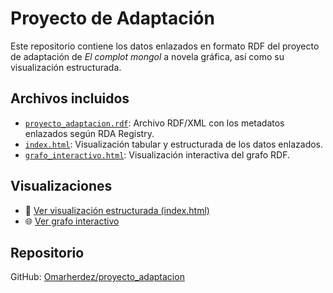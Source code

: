 # Proyecto de Adaptación

Este repositorio contiene los datos enlazados en formato RDF del proyecto de adaptación de *El complot mongol* a novela gráfica, así como su visualización estructurada.

## Archivos incluidos

- [`proyecto_adaptacion.rdf`](proyecto_adaptacion.rdf): Archivo RDF/XML con los metadatos enlazados según RDA Registry.
- [`index.html`](index.html): Visualización tabular y estructurada de los datos enlazados.
- [`grafo_interactivo.html`](grafo_interactivo.html): Visualización interactiva del grafo RDF.

## Visualizaciones

- 📄 [Ver visualización estructurada (index.html)](index.html)
- 🌐 [Ver grafo interactivo](grafo_interactivo.html)

## Repositorio

GitHub: [Omarherdez/proyecto_adaptacion](https://github.com/Omarherdez/proyecto_adaptacion)